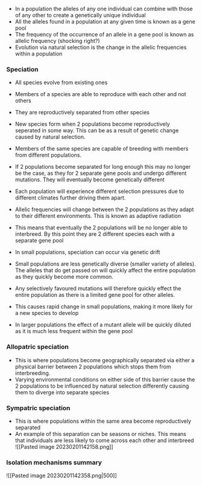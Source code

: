 - In a population the alleles of any one individual can combine with those of any other to create a genetically unique individual
- All the alleles found in a population at any given time is known as a gene pool
- The frequency of the occurrence of an allele in a gene pool is known as allelic frequency (shocking right?)
- Evolution via natural selection is the change in the allelic frequencies within a population

### Speciation
- All species evolve from existing ones
- Members of a species are able to reproduce with each other and not others
- They are reproductively separated from other species

- New species form when 2 populations become reproductively seperated in some way. This can be as a result of genetic change caused by natural selection.
- Members of the same species are capable of breeding with members from different populations.
- If 2 populations become separated for long enough this may no longer be the case, as they for 2 separate gene pools and undergo different mutations. They will eventually become genetically different
- Each population will experience different selection pressures due to different climates further driving them apart.
- Allelic frequencies will change between the 2 populations as they adapt to their different environments. This is known as adaptive radiation
- This means that eventually the 2 populations will be no longer able to interbreed. By this point they are 2 different species each with a separate gene pool

- In small populations, speciation can occur via genetic drift
- Small populations are less genetically diverse (smaller variety of alleles). The alleles that do get passed on will quickly affect the entire population as they quickly become more common.
- Any selectively favoured mutations will therefore quickly effect the entire population as there is a limited gene pool for other alleles.
- This causes rapid change in small populations, making it more likely for a new species to develop
- In larger populations the effect of a mutant allele will be quickly diluted as it is much less frequent within the gene pool

### Allopatric speciation
- This is where populations become geographically separated via either a physical barrier between 2 populations which stops them from interbreeding.
- Varying environmental conditions on either side of this barrier cause the 2 populations to be influenced by natural selection differently causing them to diverge into separate species

### Sympatric speciation
- This is where populations within the same area become reproductively separated
- An example of this separation can be seasons or niches. This means that individuals are less likely to come across each other and interbreed
![[Pasted image 20230201142158.png]]

### Isolation mechanisms summary
![[Pasted image 20230201142358.png|500]]